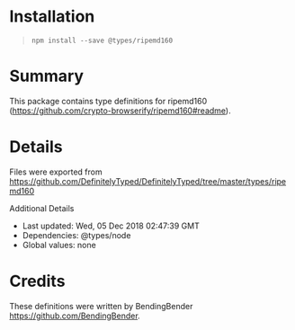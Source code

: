 # Installation
> `npm install --save @types/ripemd160`

# Summary
This package contains type definitions for ripemd160 (https://github.com/crypto-browserify/ripemd160#readme).

# Details
Files were exported from https://github.com/DefinitelyTyped/DefinitelyTyped/tree/master/types/ripemd160

Additional Details
 * Last updated: Wed, 05 Dec 2018 02:47:39 GMT
 * Dependencies: @types/node
 * Global values: none

# Credits
These definitions were written by BendingBender <https://github.com/BendingBender>.
